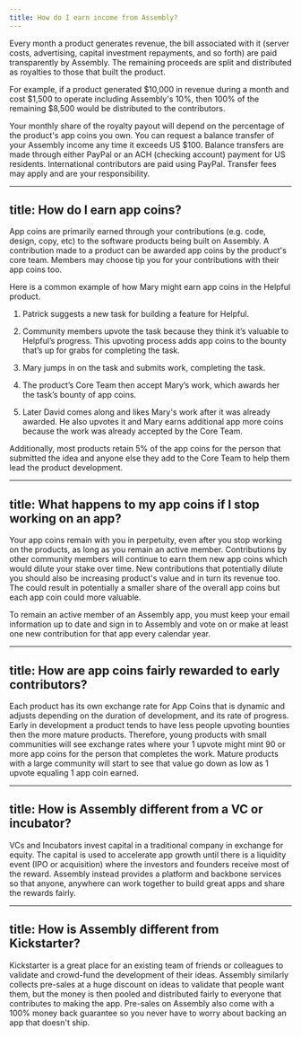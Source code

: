 ```yaml
---
title: How do I earn income from Assembly?
---
```

Every month a product generates revenue, the bill associated with it (server costs, advertising, capital investment repayments, and so forth) are paid transparently by Assembly. The remaining proceeds are split and distributed as royalties to those that built the product.

For example, if a product generated $10,000 in revenue during a month and cost $1,500 to operate including Assembly's 10%, then 100% of the remaining $8,500 would be distributed to the contributors.

Your monthly share of the royalty payout will depend on the percentage of the product's app coins you own. You can request a balance transfer of your Assembly income any time it exceeds US $100. Balance transfers are made through either PayPal or an ACH (checking account) payment for US residents. International contributors are paid using PayPal. Transfer fees may apply and are your responsibility.

---
title: How do I earn app coins?
---
App coins are primarily earned through your contributions (e.g. code, design, copy, etc) to the software products being built on Assembly. A contribution made to a product can be awarded app coins by the product's core team. Members may choose tip you for your contributions with their app coins too.

Here is a common example of how Mary might earn app coins in the Helpful product.


1. Patrick suggests a new task for building a feature for Helpful.

2. Community members upvote the task because they think it’s valuable to Helpful’s progress. This upvoting process adds app coins to the bounty that’s up for grabs for completing the task.

3. Mary jumps in on the task and submits work, completing the task.

4. The product’s Core Team then accept Mary’s work, which awards her the task’s bounty of app coins.

5. Later David comes along and likes Mary's work after it was already awarded. He also upvotes it and Mary earns additional app more coins because the work was already accepted by the Core Team.

Additionally, most products retain 5% of the app coins for the person that submitted the idea and anyone else they add to the Core Team to help them lead the product development.


---
title: What happens to my app coins if I stop working on an app?
---
Your app coins remain with you in perpetuity, even after you stop working on the products, as long as you remain an active member. Contributions by other community members will continue to earn them new app coins which would dilute your stake over time. New contributions that potentially dilute you should also be increasing product's value and in turn its revenue too. The could result in potentially a smaller share of the overall app coins but each app coin could more valuable.

To remain an active member of an Assembly app, you must keep your email information up to date and sign in to Assembly and vote on or make at least one new contribution for that app every calendar year.


---
title: How are app coins fairly rewarded to early contributors?
---
Each product has its own exchange rate for App Coins that is dynamic and adjusts depending on the duration of development, and its rate of progress. Early in development a product tends to have less people upvoting bounties then the more mature products.  Therefore, young products with small communities will see exchange rates where your 1 upvote might mint 90 or more app coins for the person that completes the work. Mature products with a large community will start to see that value go down as low as 1 upvote equaling 1 app coin earned.

---
title: How is Assembly different from a VC or incubator?
---
VCs and Incubators invest capital in a traditional company in exchange for equity. The capital is used to accelerate app growth until there is a liquidity event (IPO or acquisition) where the investors and founders receive most of the reward. Assembly instead provides a platform and backbone services so that anyone, anywhere can work together to build great apps and share the rewards fairly.


---
title: How is Assembly different from Kickstarter?
---
Kickstarter is a great place for an existing team of friends or colleagues to validate and crowd-fund the development of their ideas. Assembly similarly collects pre-sales at a huge discount on ideas to validate that people want them, but the money is then pooled and distributed fairly to everyone that contributes to making the app. Pre-sales on Assembly also come with a 100% money back guarantee so you never have to worry about backing an app that doesn't ship.
